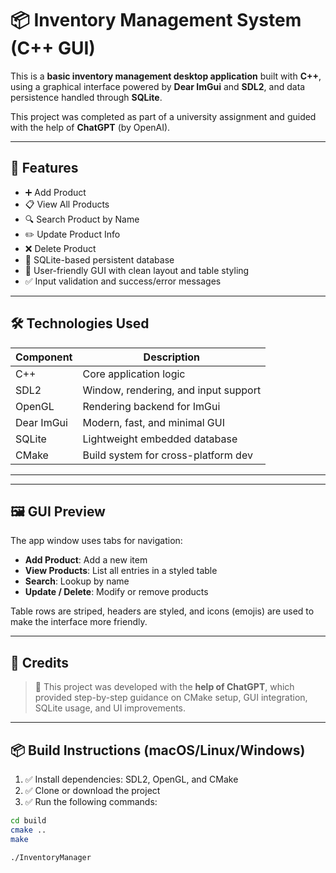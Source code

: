 # 📦 Inventory Management System (C++ GUI)

This is a **basic inventory management desktop application** built with **C++**, using a graphical interface powered by **Dear ImGui** and **SDL2**, and data persistence handled through **SQLite**.

This project was completed as part of a university assignment and guided with the help of **ChatGPT** (by OpenAI).

---

## 🚀 Features

- ➕ Add Product
- 📋 View All Products
- 🔍 Search Product by Name
- ✏️ Update Product Info
- ❌ Delete Product
- 💾 SQLite-based persistent database
- 🎨 User-friendly GUI with clean layout and table styling
- ✅ Input validation and success/error messages

---

## 🛠️ Technologies Used

| Component      | Description                          |
|----------------|--------------------------------------|
| C++            | Core application logic               |
| SDL2           | Window, rendering, and input support |
| OpenGL         | Rendering backend for ImGui          |
| Dear ImGui     | Modern, fast, and minimal GUI        |
| SQLite         | Lightweight embedded database        |
| CMake          | Build system for cross-platform dev  |

---


---

## 🖼️ GUI Preview

The app window uses tabs for navigation:
- **Add Product**: Add a new item
- **View Products**: List all entries in a styled table
- **Search**: Lookup by name
- **Update / Delete**: Modify or remove products

Table rows are striped, headers are styled, and icons (emojis) are used to make the interface more friendly.

---

## 🤖 Credits

> 🙌 This project was developed with the **help of ChatGPT**, which provided step-by-step guidance on CMake setup, GUI integration, SQLite usage, and UI improvements.

---

## 📦 Build Instructions (macOS/Linux/Windows)

1. ✅ Install dependencies: SDL2, OpenGL, and CMake
2. ✅ Clone or download the project
3. ✅ Run the following commands:

```bash
cd build
cmake ..
make

./InventoryManager



